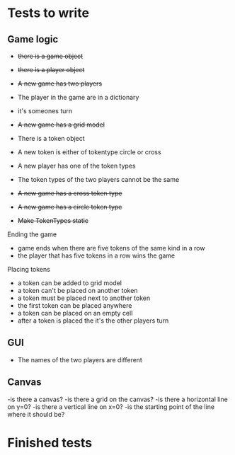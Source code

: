 Tests to write
==============
Game logic
------
- ~~there is a game object~~
- ~~there is a player object~~
- ~~A new game has two players~~
- The player in the game are in a dictionary
- it's someones turn

- ~~A new game has a grid model~~
- There is a token object
- A new token is either of tokentype circle or cross
- A new player has one of the token types
- The token types of the two players cannot be the same
- ~~A new game has a cross token type~~
- ~~A new game has a circle token type~~
- ~~Make TokenTypes static~~

Ending the game
- game ends when there are five tokens of the same kind in a row
- the player that has five tokens in a row wins the game

Placing tokens
- a token can be added to grid model
- a token can't be placed on another token
- a token must be placed next to another token
- the first token can be placed anywhere
- a token can be placed on an empty cell
- after a token is placed the it's the other players turn

GUI
----
- The names of the two players are different

Canvas
------
-is there a canvas?
-is there a grid on the canvas?
-is there a horizontal line on y=0?
-is there a vertical line on x=0?
-is the starting point of the line where it should be?

Finished tests
==============
